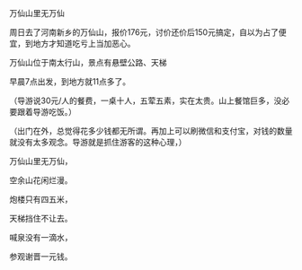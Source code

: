
万仙山里无万仙

周日去了河南新乡的万仙山，报价176元，讨价还价后150元搞定，自以为占了便宜，到地方才知道吃亏上当加恶心。

万仙山位于南太行山，景点有悬壁公路、天梯


早晨7点出发，到地方就11点多了。



（导游说30元/人的餐费，一桌十人，五荤五素，实在太贵。山上餐馆巨多，没必要跟着导游吃饭。）

（出门在外，总觉得花多少钱都无所谓。再加上可以刷微信和支付宝，对钱的数量就没有太多观念。导游就是抓住游客的这种心理，）

万仙山里无万仙，

空余山花闲烂漫。

炮楼只有四五米，

天梯挡住不让去。

喊泉没有一滴水，

参观谢晋一元钱。
<!--stackedit_data:
eyJoaXN0b3J5IjpbNjE5NjUyMTQ3LC0yMjAwMDg5OTBdfQ==
-->